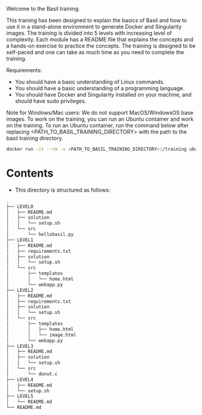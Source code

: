 Welcome to the Basil training. 

This training has been designed to explain the basics of Basil and how to use it in a stand-alone environment to generate Docker and Singularity images. The training is divided into 5 levels with increasing level of complexity. Each module has a README file that explains the concepts and a hands-on exercise to practice the concepts. The training is designed to be self-paced and one can take as much time as you need to complete the training. 

Requirements:
* You should have a basic understanding of Linux commands.
* You should have a basic understanding of a programming language.
* You should have Docker and Singularity installed on your machine, and should have sudo privileges.

Note for Windows/Mac users: We do not support MacOS/WindowsOS base images. To work on the training, you can run an Ubuntu container and work on the training. To run an Ubuntu container, run the command below after replacing <PATH_TO_BASIL_TRAINING_DIRECTORY> with the path to the basil training directory.
```bash
docker run -it --rm -v <PATH_TO_BASIL_TRAINING_DIRECTORY>:/training ubuntu
```

# Contents
* This directory is structured as follows:
```bash
.
├── LEVEL0
│   ├── README.md
│   ├── solution
│   │   └── setup.sh
│   └── src
│       └── hellobasil.py
├── LEVEL1
│   ├── README.md
│   ├── requirements.txt
│   ├── solution
│   │   └── setup.sh
│   └── src
│       ├── templates
│       │   └── home.html
│       └── webapp.py
├── LEVEL2
│   ├── README.md
│   ├── requirements.txt
│   ├── solution
│   │   └── setup.sh
│   └── src
│       ├── templates
│       │   ├── home.html
│       │   └── image.html
│       └── webapp.py
├── LEVEL3
│   ├── README.md
│   ├── solution
│   │   └── setup.sh
│   └── src
│       └── donut.c
├── LEVEL4
│   ├── README.md
│   └── setup.sh
├── LEVEL5
│   └── README.md
└── README.md
```

